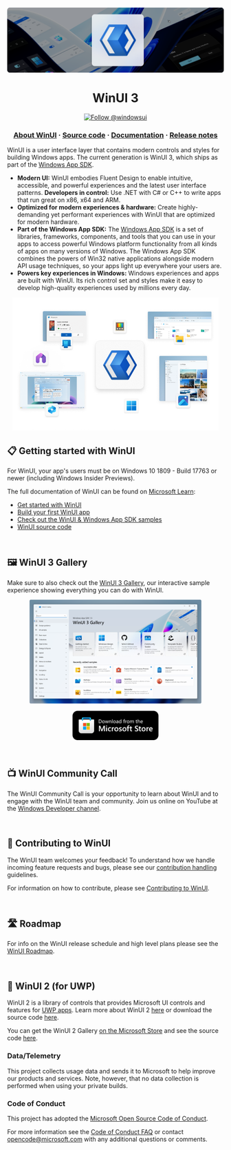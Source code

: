 ![WinUI hero image](docs/images/header.png)

<h1 align="center">
    WinUI 3
</h1>
<p align="center">
  <a href="https://twitter.com/intent/follow?screen_name=windowsui">
    <img src="https://img.shields.io/twitter/follow/windowsui.svg?label=Follow WinUI on X" alt="Follow @windowsui" />
  </a>
</p>

<h3 align="center">
  <a href="https://aka.ms/windev">About WinUI</a>
  <span> · </span>
  <a href="https://github.com/microsoft/microsoft-ui-xaml/tree/winui3/release/1.5-stable">Source code</a>
  <span> · </span>
  <a href="https://learn.microsoft.com/en-us/windows/apps/desktop/">Documentation</a>
  <span> · </span>
  <a href="https://aka.ms/winui-releasenotes">Release notes</a>
</h3>

WinUI is a user interface layer that contains modern controls and styles for building Windows apps. The current generation is WinUI 3, which ships as part of the [Windows App SDK](https://aka.ms/winappsdk).

- **Modern UI:** WinUI embodies Fluent Design to enable intuitive, accessible, and powerful experiences and the latest user interface patterns.
**Developers in control:** Use .NET with C# or C++ to write apps that run great on x86, x64 and ARM.
- **Optimized for modern experiences & hardware:** Create highly-demanding yet performant experiences with WinUI that are optimized for modern hardware.
- **Part of the Windows App SDK:** The [Windows App SDK](https://aka.ms/winappsdk) is a set of libraries, frameworks, components, and tools that you can use in your apps to access powerful Windows platform functionality from all kinds of apps on many versions of Windows. The Windows App SDK combines the powers of Win32 native applications alongside modern API usage techniques, so your apps light up everywhere your users are.
- **Powers key experiences in Windows:** Windows experiences and apps are built with WinUI. Its rich control set and styles make it easy to develop high-quality experiences used by millions every day.

<p align="center">
<img src="docs/images/winui_os.png" alt="Powers key experiences in Windows" width="480"/>
</br>
</p>

## 📋 Getting started with WinUI

For WinUI, your app's users must be on Windows 10 1809 - Build 17763 or newer (including Windows Insider Previews).

The full documentation of WinUI can be found on [Microsoft Learn](https://learn.microsoft.com/en-us/windows/apps/desktop/):
- [Get started with WinUI](https://learn.microsoft.com/en-us/windows/apps/get-started/start-here)
- [Build your first WinUI app](https://learn.microsoft.com/en-us/windows/apps/how-tos/hello-world-winui3)
- [Check out the WinUI & Windows App SDK samples](https://github.com/microsoft/WindowsAppSDK-Samples)
- [WinUI source code](https://github.com/microsoft/microsoft-ui-xaml/tree/winui3/release/1.5-stable)

</br>

## 🖼️ WinUI 3 Gallery
Make sure to also check out the [WinUI 3 Gallery](https://aka.ms/winui-gallery), our interactive sample experience showing everything you can do with WinUI.

<p align="center">
<img src="docs/images/winui-gallery.png" alt="WinUI 3 Gallery" width="400"/>
</p>
<p align="center">
<a href="https://apps.microsoft.com/detail/WinUI%203%20Gallery/9P3JFPWWDZRC?launch=true
	&mode=mini">
	<img src="/docs/images/storeBadge.png" width="200"/>
</a>
</p>
</br>

## 📺 WinUI Community Call
The WinUI Community Call is your opportunity to learn about WinUI and to engage with the WinUI team and community. Join us online on YouTube at the [Windows Developer channel](https://www.youtube.com/playlist?list=PLI_J2v67C23ZqsolUDaHoFkF1GKvGrttB).

</br>

## 📢 Contributing to WinUI

The WinUI team welcomes your feedback! To understand how we handle incoming feature requests and bugs, please see our [contribution handling](docs/contribution_handling.md) guidelines.

For information on how to contribute, please see [Contributing to WinUI](CONTRIBUTING.md).

</br>

## 🛣️ Roadmap

For info on the WinUI release schedule and high level plans please see the [WinUI Roadmap](https://aka.ms/winappsdk/plans).

</br>

## 🔧 WinUI 2 (for UWP)
WinUI 2 is a library of controls that provides Microsoft UI controls and features for [UWP apps](https://docs.microsoft.com/windows/uwp/index). Learn more about WinUI 2 [here](https://aka.ms/winui2) or download the source code [here](https://github.com/microsoft/microsoft-ui-xaml/tree/winui2/main).

You can get the WinUI 2 Gallery [on the Microsoft Store](https://www.microsoft.com/store/productId/9MSVH128X2ZT?ocid=pdpshare) and see the source code [here](https://github.com/microsoft/WinUI-Gallery/tree/winui2).
</br>

### Data/Telemetry

This project collects usage data and sends it to Microsoft to help improve our products and services. Note, however, that no data collection is performed when using your private builds.

### Code of Conduct

This project has adopted the [Microsoft Open Source Code of Conduct](https://opensource.microsoft.com/codeofconduct/).

For more information see the [Code of Conduct FAQ](https://opensource.microsoft.com/codeofconduct/faq/) or
contact [opencode@microsoft.com](mailto:opencode@microsoft.com) with any additional questions or comments.
